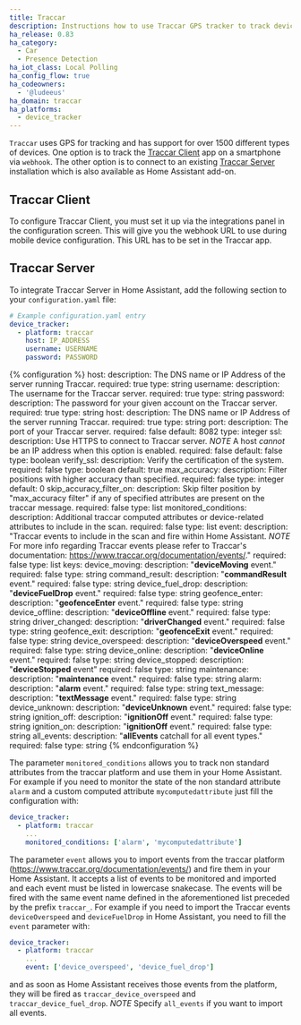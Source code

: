 ```yaml
---
title: Traccar
description: Instructions how to use Traccar GPS tracker to track devices in Home Assistant.
ha_release: 0.83
ha_category:
  - Car
  - Presence Detection
ha_iot_class: Local Polling
ha_config_flow: true
ha_codeowners:
  - '@ludeeus'
ha_domain: traccar
ha_platforms:
  - device_tracker
---
```


`Traccar` uses GPS for tracking and has support for over 1500 different types of devices. One option is to track the [Traccar Client](https://www.traccar.org/client/) app on a smartphone via `webhook`. The other option is to connect to an existing [Traccar Server](https://www.traccar.org/server/) installation which is also available as Home Assistant add-on.

## Traccar Client

To configure Traccar Client, you must set it up via the integrations panel in the configuration screen. This will give you the webhook URL to use during mobile device configuration. This URL has to be set in the Traccar app.

## Traccar Server

To integrate Traccar Server in Home Assistant, add the following section to your `configuration.yaml` file:

```yaml
# Example configuration.yaml entry
device_tracker:
  - platform: traccar
    host: IP_ADDRESS
    username: USERNAME
    password: PASSWORD
```

{% configuration %}
host:
  description: The DNS name or IP Address of the server running Traccar.
  required: true
  type: string
username:
  description: The username for the Traccar server.
  required: true
  type: string
password:
  description: The password for your given account on the Traccar server.
  required: true
  type: string
host:
  description: The DNS name or IP Address of the server running Traccar.
  required: true
  type: string
port:
  description: The port of your Traccar server.
  required: false
  default: 8082
  type: integer
ssl:
  description: Use HTTPS to connect to Traccar server. *NOTE* A host *cannot* be an IP address when this option is enabled.
  required: false
  default: false
  type: boolean
verify_ssl:
  description: Verify the certification of the system.
  required: false
  type: boolean
  default: true
max_accuracy:
  description: Filter positions with higher accuracy than specified.
  required: false
  type: integer
  default: 0
skip_accuracy_filter_on:
  description: Skip filter position by "max_accuracy filter" if any of specified attributes are present on the traccar message.
  required: false
  type: list
monitored_conditions:
  description: Additional traccar computed attributes or device-related attributes to include in the scan.
  required: false
  type: list
event:
  description: "Traccar events to include in the scan and fire within Home Assistant. *NOTE* For more info regarding Traccar events please refer to Traccar's documentation: https://www.traccar.org/documentation/events/."
  required: false
  type: list
  keys:
    device_moving:
      description: "**deviceMoving** event."
      required: false
      type: string
    command_result:
      description: "**commandResult** event."
      required: false
      type: string
    device_fuel_drop:
      description: "**deviceFuelDrop** event."
      required: false
      type: string
    geofence_enter:
      description: "**geofenceEnter** event."
      required: false
      type: string
    device_offline:
      description: "**deviceOffline** event."
      required: false
      type: string
    driver_changed:
      description: "**driverChanged** event."
      required: false
      type: string
    geofence_exit:
      description: "**geofenceExit** event."
      required: false
      type: string
    device_overspeed:
      description: "**deviceOverspeed** event."
      required: false
      type: string
    device_online:
      description: "**deviceOnline** event."
      required: false
      type: string
    device_stopped:
      description: "**deviceStopped** event"
      required: false
      type: string
    maintenance:
      description: "**maintenance** event."
      required: false
      type: string
    alarm:
      description: "**alarm** event."
      required: false
      type: string
    text_message:
      description: "**textMessage** event."
      required: false
      type: string
    device_unknown:
      description: "**deviceUnknown** event."
      required: false
      type: string
    ignition_off:
      description: "**ignitionOff** event."
      required: false
      type: string
    ignition_on:
      description: "**ignitionOff** event."
      required: false
      type: string
    all_events:
      description: "**allEvents** catchall for all event types."
      required: false
      type: string
{% endconfiguration %}

The parameter `monitored_conditions` allows you to track non standard attributes from the traccar platform and use them in your Home Assistant. For example if you need to monitor the state of the non standard attribute `alarm` and a custom computed attribute `mycomputedattribute` just fill the configuration with:

```yaml
device_tracker:
  - platform: traccar
    ...
    monitored_conditions: ['alarm', 'mycomputedattribute']
```

The parameter `event` allows you to import events from the traccar platform (https://www.traccar.org/documentation/events/) and fire them in your Home Assistant. It accepts a list of events to be monitored and imported and each event must be listed in lowercase snakecase. The events will be fired with the same event name defined in the aforementioned list preceded by the prefix `traccar_`. For example if you need to import the Traccar events `deviceOverspeed` and `deviceFuelDrop` in Home Assistant, you need to fill the `event` parameter with:

```yaml
device_tracker:
  - platform: traccar
    ...
    event: ['device_overspeed', 'device_fuel_drop']
```
and as soon as Home Assistant receives those events from the platform, they will be fired as `traccar_device_overspeed` and `traccar_device_fuel_drop`.
*NOTE* Specify `all_events` if you want to import all events.
